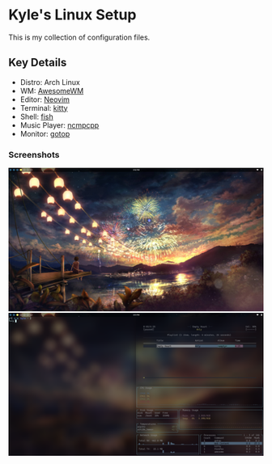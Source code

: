 # Kyle's Linux Setup
This is my collection of configuration files.

## Key Details
- Distro: Arch Linux
- WM: [AwesomeWM](https://github.com/awesomeWM/awesome/)
- Editor: [Neovim](https://github.com/neovim/neovim)
- Terminal: [kitty](https://github.com/kovidgoyal/kitty)
- Shell: [fish](https://github.com/fish-shell/fish-shell)
- Music Player: [ncmpcpp](https://wiki.archlinux.org/index.php/ncmpcpp)
- Monitor: [gotop](https://github.com/xxxserxxx/gotop)

### Screenshots
![Wallpaper](.assets/wallpaper.png)
![Tiled](.assets/tiled.png)
